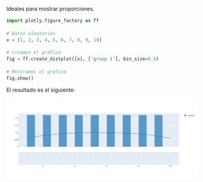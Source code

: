 Ideales para mostrar proporciones.

```python	
import plotly.figure_factory as ff

# Datos aleatorios
x = [1, 2, 3, 4, 5, 6, 7, 8, 9, 10]

# Creamos el gráfico
fig = ff.create_distplot([x], ['group 1'], bin_size=0.5)

# Mostramos el gráfico
fig.show()
```
El resultado es el siguiente:

![Grafico de histograma](../images/histograma.png)